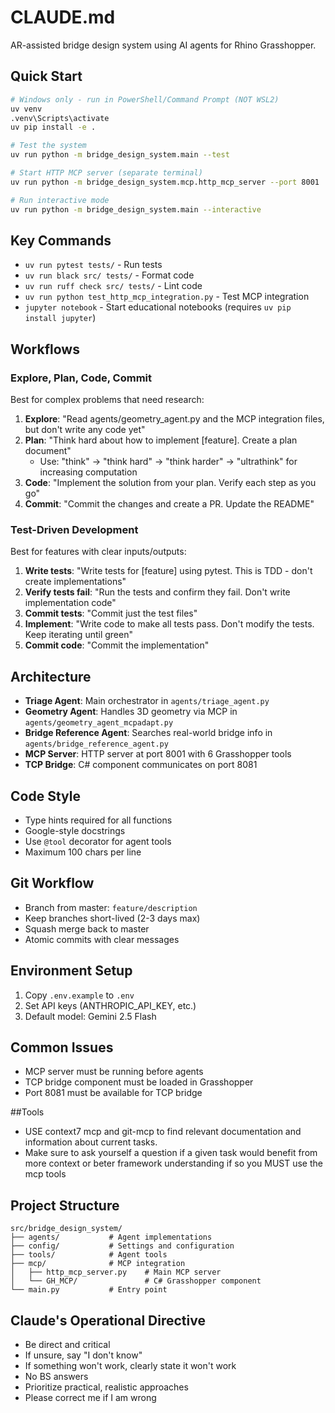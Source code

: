 # CLAUDE.md

AR-assisted bridge design system using AI agents for Rhino Grasshopper.

## Quick Start
```bash
# Windows only - run in PowerShell/Command Prompt (NOT WSL2)
uv venv
.venv\Scripts\activate
uv pip install -e .

# Test the system
uv run python -m bridge_design_system.main --test

# Start HTTP MCP server (separate terminal)
uv run python -m bridge_design_system.mcp.http_mcp_server --port 8001

# Run interactive mode
uv run python -m bridge_design_system.main --interactive
```

## Key Commands
- `uv run pytest tests/` - Run tests
- `uv run black src/ tests/` - Format code
- `uv run ruff check src/ tests/` - Lint code
- `uv run python test_http_mcp_integration.py` - Test MCP integration
- `jupyter notebook` - Start educational notebooks (requires `uv pip install jupyter`)

## Workflows

### Explore, Plan, Code, Commit
Best for complex problems that need research:

1. **Explore**: "Read agents/geometry_agent.py and the MCP integration files, but don't write any code yet"
2. **Plan**: "Think hard about how to implement [feature]. Create a plan document"
   - Use: "think" → "think hard" → "think harder" → "ultrathink" for increasing computation
3. **Code**: "Implement the solution from your plan. Verify each step as you go"
4. **Commit**: "Commit the changes and create a PR. Update the README"

### Test-Driven Development
Best for features with clear inputs/outputs:

1. **Write tests**: "Write tests for [feature] using pytest. This is TDD - don't create implementations"
2. **Verify tests fail**: "Run the tests and confirm they fail. Don't write implementation code"
3. **Commit tests**: "Commit just the test files"
4. **Implement**: "Write code to make all tests pass. Don't modify the tests. Keep iterating until green"
5. **Commit code**: "Commit the implementation"

## Architecture
- **Triage Agent**: Main orchestrator in `agents/triage_agent.py`
- **Geometry Agent**: Handles 3D geometry via MCP in `agents/geometry_agent_mcpadapt.py`
- **Bridge Reference Agent**: Searches real-world bridge info in `agents/bridge_reference_agent.py`
- **MCP Server**: HTTP server at port 8001 with 6 Grasshopper tools
- **TCP Bridge**: C# component communicates on port 8081

## Code Style
- Type hints required for all functions
- Google-style docstrings
- Use `@tool` decorator for agent tools
- Maximum 100 chars per line

## Git Workflow
- Branch from master: `feature/description`
- Keep branches short-lived (2-3 days max)
- Squash merge back to master
- Atomic commits with clear messages

## Environment Setup
1. Copy `.env.example` to `.env`
2. Set API keys (ANTHROPIC_API_KEY, etc.)
3. Default model: Gemini 2.5 Flash

## Common Issues
- MCP server must be running before agents
- TCP bridge component must be loaded in Grasshopper
- Port 8081 must be available for TCP bridge

##Tools
- USE context7 mcp and git-mcp to find relevant documentation and information about current tasks.
- Make sure to ask yourself a question if a given task would benefit from more context or beter framework understanding if so you MUST use the mcp tools

## Project Structure
```
src/bridge_design_system/
├── agents/           # Agent implementations
├── config/           # Settings and configuration
├── tools/            # Agent tools
├── mcp/              # MCP integration
│   ├── http_mcp_server.py    # Main MCP server
│   └── GH_MCP/               # C# Grasshopper component
└── main.py           # Entry point
```

## Claude's Operational Directive
- Be direct and critical
- If unsure, say "I don't know"
- If something won't work, clearly state it won't work
- No BS answers
- Prioritize practical, realistic approaches
- Please correct me if I am wrong